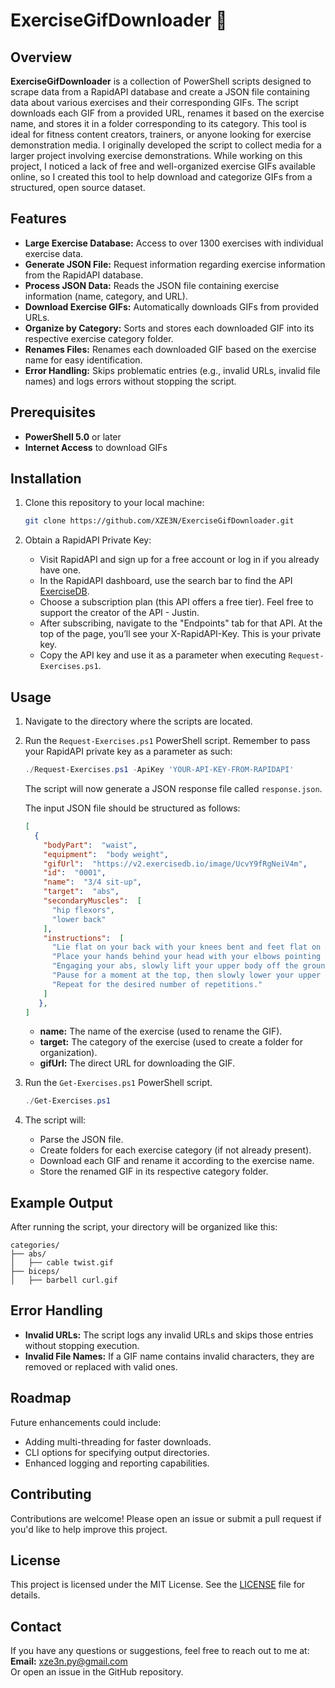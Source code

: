 # **ExerciseGifDownloader** 💪

## Overview

**ExerciseGifDownloader** is a collection of PowerShell scripts designed to scrape data from a RapidAPI database and create a JSON file containing data about various exercises and their corresponding GIFs. The script downloads each GIF from a provided URL, renames it based on the exercise name, and stores it in a folder corresponding to its category. This tool is ideal for fitness content creators, trainers, or anyone looking for exercise demonstration media. I originally developed the script to collect media for a larger project involving exercise demonstrations. While working on this project, I noticed a lack of free and well-organized exercise GIFs available online, so I created this tool to help download and categorize GIFs from a structured, open source dataset. 

## Features

- **Large Exercise Database:** Access to over 1300 exercises with individual exercise data.
- **Generate JSON File:** Request information regarding exercise information from the RapidAPI database.
- **Process JSON Data:** Reads the JSON file containing exercise information (name, category, and URL).
- **Download Exercise GIFs:** Automatically downloads GIFs from provided URLs.
- **Organize by Category:** Sorts and stores each downloaded GIF into its respective exercise category folder.
- **Renames Files:** Renames each downloaded GIF based on the exercise name for easy identification.
- **Error Handling:** Skips problematic entries (e.g., invalid URLs, invalid file names) and logs errors without stopping the script.

## Prerequisites

- **PowerShell 5.0** or later
- **Internet Access** to download GIFs

## Installation

1. Clone this repository to your local machine:

   ```bash
   git clone https://github.com/XZE3N/ExerciseGifDownloader.git
   ```

2. Obtain a RapidAPI Private Key:
   - Visit RapidAPI and sign up for a free account or log in if you already have one.
   - In the RapidAPI dashboard, use the search bar to find the API [ExerciseDB](https://rapidapi.com/justin-WFnsXH_t6/api/exercisedb).
   - Choose a subscription plan (this API offers a free tier). Feel free to support the creator of the API - Justin.
   - After subscribing, navigate to the "Endpoints" tab for that API. At the top of the page, you’ll see your X-RapidAPI-Key. This is your private key.
   - Copy the API key and use it as a parameter when executing `Request-Exercises.ps1`.

## Usage

1. Navigate to the directory where the scripts are located.
2. Run the `Request-Exercises.ps1` PowerShell script. Remember to pass your RapidAPI private key as a parameter as such:

   ```powershell
   ./Request-Exercises.ps1 -ApiKey 'YOUR-API-KEY-FROM-RAPIDAPI'
   ```
   The script will now generate a JSON response file called `response.json`.
   
   The input JSON file should be structured as follows:
  
   ```json
   [
     {
       "bodyPart":  "waist",
       "equipment":  "body weight",
       "gifUrl":  "https://v2.exercisedb.io/image/UcvY9fRgNeiV4m",
       "id":  "0001",
       "name":  "3/4 sit-up",
       "target":  "abs",
       "secondaryMuscles":  [
         "hip flexors",
         "lower back"
       ],
       "instructions":  [
         "Lie flat on your back with your knees bent and feet flat on the ground.",
         "Place your hands behind your head with your elbows pointing outwards.",
         "Engaging your abs, slowly lift your upper body off the ground, curling forward until your torso is at a 45-degree angle.",
         "Pause for a moment at the top, then slowly lower your upper body back down to the starting position.",
         "Repeat for the desired number of repetitions."
       ]
      },
   ]
   ```
  
   - **name:** The name of the exercise (used to rename the GIF).
   - **target:** The category of the exercise (used to create a folder for organization).
   - **gifUrl:** The direct URL for downloading the GIF.
     
4. Run the `Get-Exercises.ps1` PowerShell script.
   
    ```powershell
   ./Get-Exercises.ps1
   ```

5. The script will:
   - Parse the JSON file.
   - Create folders for each exercise category (if not already present).
   - Download each GIF and rename it according to the exercise name.
   - Store the renamed GIF in its respective category folder.

## Example Output

After running the script, your directory will be organized like this:

```
categories/
├── abs/
│   ├── cable twist.gif
├── biceps/
│   ├── barbell curl.gif
```

## Error Handling

- **Invalid URLs:** The script logs any invalid URLs and skips those entries without stopping execution.
- **Invalid File Names:** If a GIF name contains invalid characters, they are removed or replaced with valid ones.

## Roadmap

Future enhancements could include:
- Adding multi-threading for faster downloads.
- CLI options for specifying output directories.
- Enhanced logging and reporting capabilities.

## Contributing

Contributions are welcome! Please open an issue or submit a pull request if you'd like to help improve this project.

## License

This project is licensed under the MIT License. See the [LICENSE](./LICENSE) file for details.

## Contact

If you have any questions or suggestions, feel free to reach out to me at:  
**Email:** xze3n.py@gmail.com  
Or open an issue in the GitHub repository.
